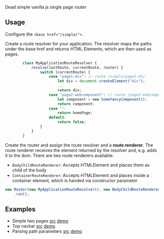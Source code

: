 Dead simple vanilla js single page router

## Usage
Configure the `<base href="/simple/">`.

Create a route resolver for your application.
The resolver maps the paths under the base href and returns HTML Elements, which are then used as pages.
~~~js
        class MyApplicationRouteResolver {
            resolve(lastRoute, currentRoute, router) {
                switch (currentRoute) {
                    case "page1-div": // route /simple/page1-div
                        let div = document.createElement("div");
                        ...
                        return div;
                    case "page2-webcomponent": // route /page2-webcomponent
                        let component = new SomeFancyComponent();
                        return component;
                    case "":
                        return homePage;
                    default:
                        return false;
                }
            }
        }
~~~
Create the router and assign the route resolver and a __route renderer__.
The route renderer receives the element returned by the resolver and, e.g. adds it to the dom.
There are two route renderers available:
* `BodyChildRouteRenderer`: Accepts HTMLElement and places them as child of the body
* `ContainerRouteRenderer`: Accepts HTMLElement and places inside a container element, which is handed via constructor parameter

~~~js
new Router(new MyApplicationRouteResolver(), new BodyChildRouteRenderer())
    .run();
~~~

## Examples
* Simple two pages [src](./simple/index.html) [demo](https://tuwrraphael.github.io/route-it/simple)
* Top navbar [src](./constant-nav/index.html) [demo](https://tuwrraphael.github.io/route-it/constant-nav)
* Parsing path parameters [src](./path-parameter/index.html) [demo](https://tuwrraphael.github.io/route-it/path-parameter)